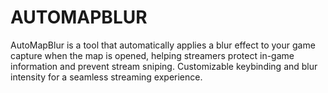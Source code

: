 # AUTOMAPBLUR
AutoMapBlur is a tool that automatically applies a blur effect to your game capture when the map is opened, helping streamers protect in-game information and prevent stream sniping. Customizable keybinding and blur intensity for a seamless streaming experience.
